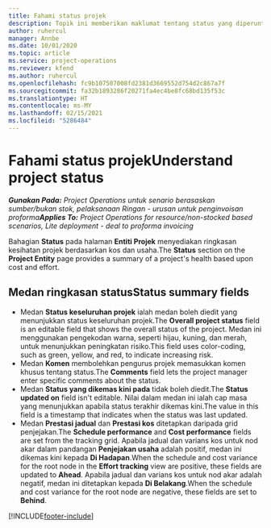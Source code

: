 ```yaml
---
title: Fahami status projek
description: Topik ini memberikan maklumat tentang status yang diperuntukkan kepada projek dalam Dynamics 365 Project Operations.
author: ruhercul
manager: Annbe
ms.date: 10/01/2020
ms.topic: article
ms.service: project-operations
ms.reviewer: kfend
ms.author: ruhercul
ms.openlocfilehash: fc9b107507008fd2381d3669552d754d2c867a7f
ms.sourcegitcommit: fa32b1893286f20271fa4ec4be8fc68bd135f53c
ms.translationtype: HT
ms.contentlocale: ms-MY
ms.lasthandoff: 02/15/2021
ms.locfileid: "5286484"
---
```

# <a name="understand-project-status"></a><span data-ttu-id="088a6-103">Fahami status projek</span><span class="sxs-lookup"><span data-stu-id="088a6-103">Understand project status</span></span>

<span data-ttu-id="088a6-104">_**Gunakan Pada:** Project Operations untuk senario berasaskan sumber/bukan stok, pelaksanaan Ringan - urusan untuk penginvoisan proforma_</span><span class="sxs-lookup"><span data-stu-id="088a6-104">_**Applies To:** Project Operations for resource/non-stocked based scenarios, Lite deployment - deal to proforma invoicing_</span></span>


<span data-ttu-id="088a6-105">Bahagian **Status** pada halaman **Entiti Projek** menyediakan ringkasan kesihatan projek berdasarkan kos dan usaha.</span><span class="sxs-lookup"><span data-stu-id="088a6-105">The **Status** section on the **Project Entity** page provides a summary of a project's health based upon cost and effort.</span></span>


## <a name="status-summary-fields"></a><span data-ttu-id="088a6-106">Medan ringkasan status</span><span class="sxs-lookup"><span data-stu-id="088a6-106">Status summary fields</span></span>

- <span data-ttu-id="088a6-107">Medan **Status keseluruhan projek** ialah medan boleh diedit yang menunjukkan status keseluruhan projek.</span><span class="sxs-lookup"><span data-stu-id="088a6-107">The **Overall project status** field is an editable field that shows the overall status of the project.</span></span> <span data-ttu-id="088a6-108">Medan ini menggunakan pengekodan warna, seperti hijau, kuning, dan merah, untuk menunjukkan peningkatan risiko.</span><span class="sxs-lookup"><span data-stu-id="088a6-108">This field uses color-coding, such as green, yellow, and red, to indicate increasing risk.</span></span> 
- <span data-ttu-id="088a6-109">Medan **Komen** membolehkan pengurus projek memasukkan komen khusus tentang status.</span><span class="sxs-lookup"><span data-stu-id="088a6-109">The **Comments** field lets the project manager enter specific comments about the status.</span></span> 
- <span data-ttu-id="088a6-110">Medan **Status yang dikemas kini pada** tidak boleh diedit.</span><span class="sxs-lookup"><span data-stu-id="088a6-110">The **Status updated on** field isn't editable.</span></span> <span data-ttu-id="088a6-111">Nilai dalam medan ini ialah cap masa yang menunjukkan apabila status terakhir dikemas kini.</span><span class="sxs-lookup"><span data-stu-id="088a6-111">The value in this field is a timestamp that indicates when the status was last updated.</span></span>
- <span data-ttu-id="088a6-112">Medan **Prestasi jadual** dan **Prestasi kos** ditetapkan daripada grid penjejakan.</span><span class="sxs-lookup"><span data-stu-id="088a6-112">The **Schedule performance** and **Cost performance** fields are set from the tracking grid.</span></span> <span data-ttu-id="088a6-113">Apabila jadual dan varians kos untuk nod akar dalam pandangan **Penjejakan usaha** adalah positif, medan ini dikemas kini kepada **Di Hadapan**.</span><span class="sxs-lookup"><span data-stu-id="088a6-113">When the schedule and cost variance for the root node in the **Effort tracking** view are positive, these fields are updated to **Ahead**.</span></span> <span data-ttu-id="088a6-114">Apabila jadual dan varians kos untuk nod akar adalah negatif, medan ini ditetapkan kepada **Di Belakang**.</span><span class="sxs-lookup"><span data-stu-id="088a6-114">When the schedule and cost variance for the root node are negative, these fields are set to **Behind**.</span></span>


[!INCLUDE[footer-include](../includes/footer-banner.md)]